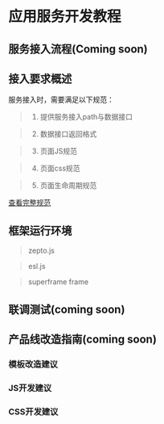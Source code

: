 # 应用服务开发教程

## 服务接入流程(Coming soon)

## 接入要求概述

服务接入时，需要满足以下规范：

> 1. 提供服务接入path与数据接口

> 2. 数据接口返回格式

> 3. 页面JS规范

> 4. 页面css规范

> 5. 页面生命周期规范 

[查看完整规范](http://sfe.baidu.com/sf/#docs-sf-service-standard)

## 框架运行环境

> zepto.js

> esl.js

> superframe frame

## 联调测试(coming soon)

## 产品线改造指南(coming soon)

### 模板改造建议
### JS开发建议
### CSS开发建议


